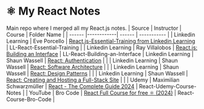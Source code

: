 # ⚛️ My React Notes

Main repo where I merged all my React.js notes.
| Source | Instructor | Course | Folder Name |
| ------ |------------| ------ | ----------- |
| Linkedin Learning | Eve Porcello | [React.js-Essential-Training from Linkedin Learning](https://www.linkedin.com/learning/react-js-essential-training-14836121/) | LL-React-Essential-Training |
| Linkedin Learning | Ray Villalobos | [React.js: Building an Interface](https://www.linkedin.com/learning/react-js-building-an-interface-8551484?u=2174970) | LL-React-Building-an-Interface
| Linkedin Learning | Shaun Wassell | [React: Authentication](https://www.linkedin.com/learning/react-authentication?u=2174970) | |
| Linkedin Learning | Shaun Wassell | [React: Software Architecture](https://www.linkedin.com/learning/react-software-architecture?u=2174970) | |
| Linkedin Learning | Shaun Wassell | [React: Design Patterns](https://www.linkedin.com/learning/react-design-patterns?u=2174970) | |
| Linkedin Learning | Shaun Wassell | [React: Creating and Hosting a Full-Stack Site](https://www.linkedin.com/learning/react-creating-and-hosting-a-full-stack-site-15153869?u=2174970) | |
| Udemy | Maximilian Schwarzmüller | [React - The Complete Guide 2024](https://www.udemy.com/course/react-the-complete-guide-incl-redux/?couponCode=KEEPLEARNING) | React-Udemy-Course-Notes |
| YouTube | Bro Code | [React Full Course for free ⚛️ (2024)](https://www.youtube.com/watch?v=CgkZ7MvWUAA) | React-Course-Bro-Code |

